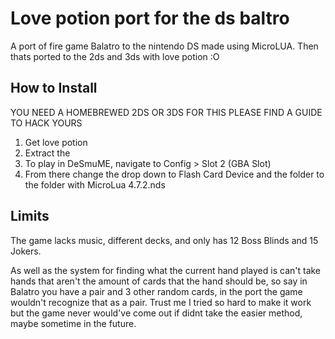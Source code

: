 # Love potion port for the ds baltro
A port of fire game Balatro to the nintendo DS made using MicroLUA. Then thats ported to the 2ds and 3ds with love potion :O

## How to Install
<bold> YOU NEED A HOMEBREWED 2DS OR 3DS FOR THIS PLEASE FIND A GUIDE TO HACK YOURS <bold>

1. Get love potion
2. Extract the 
3. To play in DeSmuME, navigate to Config > Slot 2 (GBA Slot)
4. From there change the drop down to Flash Card Device and the folder to the folder with MicroLua 4.7.2.nds

## Limits
The game lacks music, different decks, and only has 12 Boss Blinds and 15 Jokers. 

As well as the system for finding what the current hand played is can't take hands that aren't the amount of cards that the hand should be, so say in Balatro you have a pair and 3 other random cards, in the port the game wouldn't recognize that as a pair. Trust me I tried so hard to make it work but the game never would've come out if didnt take the easier method, maybe sometime in the future.
